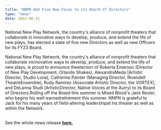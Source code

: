 ```yaml
---
title: "NNPN Add Five New Faces to its Board of Directors"
type: "news"
date: 2022-06-21
---
```


<p><span class="lead-in">National New Play Network, the country's alliance of nonprofit theaters that collaborate in innovative ways to develop, produce, and extend the life of new plays, has elected a slate of five new Directors as well as new Officers for its FY23 Board.</span></p>


National New Play Network, the country's alliance of nonprofit theaters that collaborate ininnovative ways to develop, produce, and extend the life of new plays, is proud to announce theelection of Roberta Emerson (Director of New Play Development, Orlando Shakes), AlexandraMeda (Artistic Director, Studio Luna), Catherine Painter (Managing Director, Rivendell TheatreEnsemble), Rudy Ramirez (Associate Artistic Director, the VORTEX), and DeLanna Studi (ArtisticDirector, Native Voices at the Autry) to its Board of Directors.Rolling off the Board this summer is Mixed Blood's Jack Reuler, who begins his well-earnedretirement this summer. NNPN is grateful to Jack for his many years of field-altering leadershipat his theater as well as within the Network.
<br></br>

See the whole news release **[here.](https://bit.ly/3yjiFhE)**
